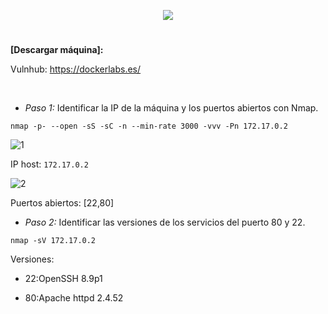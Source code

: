 <p align="center">
  <a href="https://github.com/DenverCoder1/readme-typing-svg"><img src="https://readme-typing-svg.herokuapp.com?size=50&color=FF0000&width=230&height=80&lines=SummerVibes"></a>
</p>

<h1 align="center"></h1>

**[Descargar máquina]:**

Vulnhub: https://dockerlabs.es/

</br>

- *Paso 1:* Identificar la IP de la máquina y los puertos abiertos con Nmap.
```
nmap -p- --open -sS -sC -n --min-rate 3000 -vvv -Pn 172.17.0.2
```

![1](https://github.com/R3LI4NT/ctf-retos/assets/75953873/c868bf48-fac9-4e27-8f06-70c95e8f6add)

IP host: `172.17.0.2`

![2](https://github.com/R3LI4NT/ctf-retos/assets/75953873/1ad05973-db3b-4b88-b46e-75774fab1313)

Puertos abiertos: [22,80]

- *Paso 2:* Identificar las versiones de los servicios del puerto 80 y 22.
```
nmap -sV 172.17.0.2
```

Versiones: 
- 22:OpenSSH 8.9p1

- 80:Apache httpd 2.4.52

